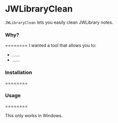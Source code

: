 # JWLibraryClean

`JWLibraryClean` lets you easily clean JWLibrary notes.

### Why?
========
I wanted a tool that allows you to:

+ ......
+ ......


### Installation
========


### Usage
========

This only works in Windows.

